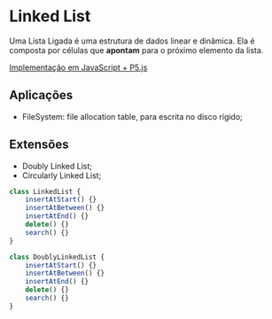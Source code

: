 # **Linked List**

Uma Lista Ligada é uma estrutura de dados linear e dinâmica. Ela é composta por células que **apontam** para o próximo elemento da lista.

[Implementação em JavaScript + P5.js](https://editor.p5js.org/ZaqueuCavalcante/sketches/Gnt3zd_1S)

## Aplicações

- FileSystem: file allocation table, para escrita no disco rígido;

## Extensões

- Doubly Linked List;
- Circularly Linked List;

``` JavaScript
class LinkedList {
    insertAtStart() {}
    insertAtBetween() {}
    insertAtEnd() {}
    delete() {}
    search() {}
}
```

``` JavaScript
class DoublyLinkedList {
    insertAtStart() {}
    insertAtBetween() {}
    insertAtEnd() {}
    delete() {}
    search() {}
}
```
